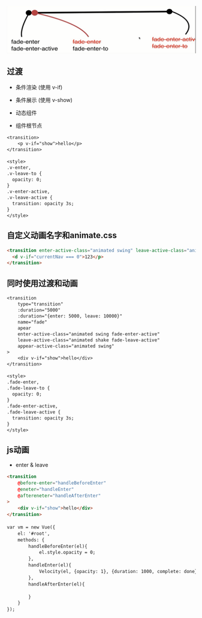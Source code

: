 ![](/assets/360截图17571114416583.png)

## 过渡

- 条件渲染 (使用 v-if)

- 条件展示 (使用 v-show)

- 动态组件

- 组件根节点

```
<transition>
    <p v-if="show">hello</p>
</transition>

<style>
.v-enter,
.v-leave-to {
  opacity: 0;
}
.v-enter-active,
.v-leave-active {
  transition: opacity 3s;
}
</style>
```



## 自定义动画名字和animate.css

```html
<transition enter-active-class="animated swing" leave-active-class="animated shake">
  <d v-if="currentNav === 0">123</p>
</transition>
```



## 同时使用过渡和动画

```
<transition
    type="transition"
    :duration="5000"
    :duration="{enter: 5000, leave: 10000}"
    name="fade"
    apear
    enter-active-class="animated swing fade-enter-active"
    leave-active-class="animated shake fade-leave-active"
    appear-active-class="animated swing"
>
    <div v-if="show">hello</div>
</transition>

<style>
.fade-enter,
.fade-leave-to {
  opacity: 0;
}
.fade-enter-active,
.fade-leave-active {
  transition: opacity 3s;
}
</style>
```



## js动画

- enter & leave

```html
<transition
    @before-enter="handleBeforeEnter"
    @eneter="handleEnter"
    @aftereneter="handleAfterEnter"
>
    <div v-if="show">hello</div>
</transition>

var vm = new Vue({
    el: '#root',
    methods: {
        handleBeforeEnter(el){
            el.style.opacity = 0;
        },
        handleEnter(el){
            Velocity(el, {opacity: 1}, {duration: 1000, complete: done});
        },
        handleAfterEnter(el){

        }
    }
});
```
















